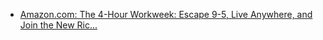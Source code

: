 
- [Amazon.com: The 4-Hour Workweek: Escape 9-5, Live Anywhere, and Join the New Ric...](/2007/05/amazon-com-the-4-hour-workweek-escape-9-5-live-anywhere-and-join-the-new-ric/)
